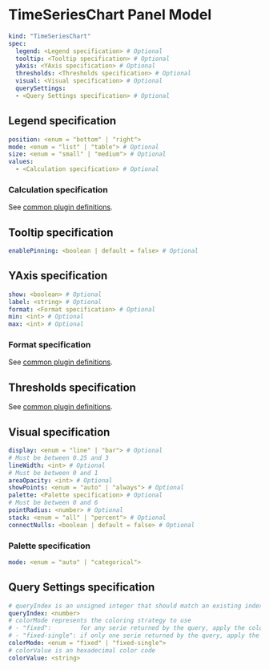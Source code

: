 # TimeSeriesChart Panel Model

```yaml
kind: "TimeSeriesChart"
spec:
  legend: <Legend specification> # Optional
  tooltip: <Tooltip specification> # Optional
  yAxis: <YAxis specification> # Optional
  thresholds: <Thresholds specification> # Optional
  visual: <Visual specification> # Optional
  querySettings:
  - <Query Settings specification> # Optional
```

## Legend specification

```yaml
position: <enum = "bottom" | "right">
mode: <enum = "list" | "table"> # Optional
size: <enum = "small" | "medium"> # Optional
values:
  - <Calculation specification> # Optional
```

### Calculation specification

See [common plugin definitions](https://perses.dev/perses/docs/plugins/common/#calculation-specification).

## Tooltip specification

```yaml
enablePinning: <boolean | default = false> # Optional
```

## YAxis specification

```yaml
show: <boolean> # Optional
label: <string> # Optional
format: <Format specification> # Optional
min: <int> # Optional
max: <int> # Optional
```

### Format specification

See [common plugin definitions](https://perses.dev/perses/docs/plugins/common/#format-specification).

## Thresholds specification

See [common plugin definitions](https://perses.dev/perses/docs/plugins/common/#thresholds-specification).

## Visual specification

```yaml
display: <enum = "line" | "bar"> # Optional
# Must be between 0.25 and 3
lineWidth: <int> # Optional
# Must be between 0 and 1
areaOpacity: <int> # Optional
showPoints: <enum = "auto" | "always"> # Optional
palette: <Palette specification> # Optional
# Must be between 0 and 6
pointRadius: <number> # Optional
stack: <enum = "all" | "percent"> # Optional
connectNulls: <boolean | default = false> # Optional
```

### Palette specification

```yaml
mode: <enum = "auto" | "categorical">
```

## Query Settings specification

```yaml
# queryIndex is an unsigned integer that should match an existing index in the panel's `queries` array
queryIndex: <number>
# colorMode represents the coloring strategy to use
# - "fixed":        for any serie returned by the query, apply the colorValue defined
# - "fixed-single": if only one serie returned by the query, apply the colorValue defined, otherwise do nothing
colorMode: <enum = "fixed" | "fixed-single">
# colorValue is an hexadecimal color code
colorValue: <string>
```
